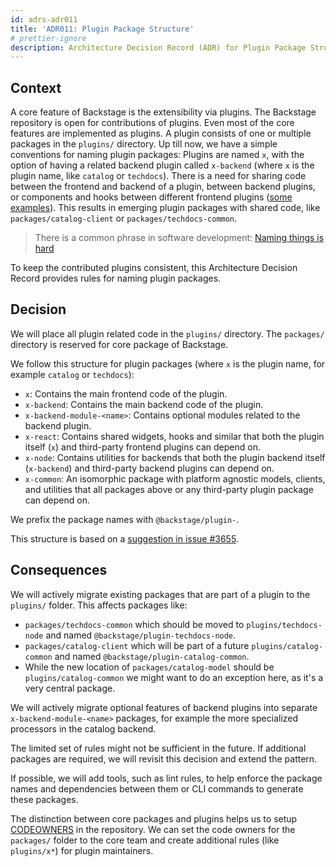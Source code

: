 ```yaml
---
id: adrs-adr011
title: 'ADR011: Plugin Package Structure'
# prettier-ignore
description: Architecture Decision Record (ADR) for Plugin Package Structure
---
```


## Context

A core feature of Backstage is the extensibility via plugins. The Backstage
repository is open for contributions of plugins. Even most of the core features
are implemented as plugins. A plugin consists of one or multiple packages in the
`plugins/` directory. Up till now, we have a simple conventions for naming
plugin packages: Plugins are named `x`, with the option of having a related
backend plugin called `x-backend` (where `x` is the plugin name, like `catalog`
or `techdocs`). There is a need for sharing code between the frontend and
backend of a plugin, between backend plugins, or components and hooks between
different frontend plugins
([some examples](https://github.com/backstage/backstage/issues/3655#issuecomment-758166746)).
This results in emerging plugin packages with shared code, like
`packages/catalog-client` or `packages/techdocs-common`.

> There is a common phrase in software development:
> [Naming things is hard](https://martinfowler.com/bliki/TwoHardThings.html)

To keep the contributed plugins consistent, this Architecture Decision Record
provides rules for naming plugin packages.

## Decision

We will place all plugin related code in the `plugins/` directory. The
`packages/` directory is reserved for core package of Backstage.

We follow this structure for plugin packages (where `x` is the plugin name, for
example `catalog` or `techdocs`):

- `x`: Contains the main frontend code of the plugin.
- `x-backend`: Contains the main backend code of the plugin.
- `x-backend-module-<name>`: Contains optional modules related to the backend
  plugin.
- `x-react`: Contains shared widgets, hooks and similar that both the plugin
  itself (`x`) and third-party frontend plugins can depend on.
- `x-node`: Contains utilities for backends that both the plugin backend itself
  (`x-backend`) and third-party backend plugins can depend on.
- `x-common`: An isomorphic package with platform agnostic models, clients, and
  utilities that all packages above or any third-party plugin package can depend
  on.

We prefix the package names with `@backstage/plugin-`.

This structure is based on a
[suggestion in issue #3655](https://github.com/backstage/backstage/issues/3655#issuecomment-758166746).

## Consequences

We will actively migrate existing packages that are part of a plugin to the
`plugins/` folder. This affects packages like:

- `packages/techdocs-common` which should be moved to `plugins/techdocs-node`
  and named `@backstage/plugin-techdocs-node`.
- `packages/catalog-client` which will be part of a future
  `plugins/catalog-common` and named `@backstage/plugin-catalog-common`.
- While the new location of `packages/catalog-model` should be
  `plugins/catalog-common` we might want to do an exception here, as it's a very
  central package.

We will actively migrate optional features of backend plugins into separate
`x-backend-module-<name>` packages, for example the more specialized processors
in the catalog backend.

The limited set of rules might not be sufficient in the future. If additional
packages are required, we will revisit this decision and extend the pattern.

If possible, we will add tools, such as lint rules, to help enforce the package
names and dependencies between them or CLI commands to generate these packages.

The distinction between core packages and plugins helps us to setup
[CODEOWNERS](https://docs.github.com/en/github/creating-cloning-and-archiving-repositories/about-code-owners)
in the repository. We can set the code owners for the `packages/` folder to the
core team and create additional rules (like `plugins/x*`) for plugin
maintainers.
